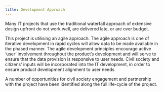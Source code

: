 ```yaml
---
title: Development Approach
---
```


Many IT projects that use the traditional waterfall approach of extensive design upfront do not work well, are delivered late, or are over budget.

This project is utilising an agile approach. The agile approach is one of iterative development in rapid cycles will allow data to be made available in the phased manner. The agile development principles encourage active ‘user’ involvement throughout the product’s development and will serve to ensure that the data provision is responsive to user needs. Civil society and citizens’ inputs will be incorporated into the IT development, in order to ensure product development alignment to user needs.

A number of opportunities for civil society engagement and partnership with the project have been identified along the full life-cycle of the project.